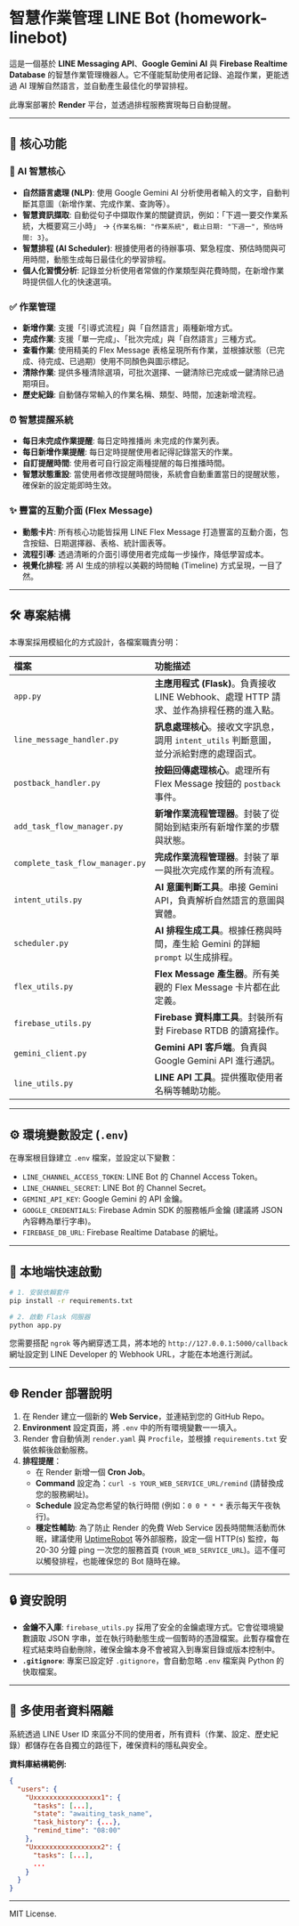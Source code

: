 # 智慧作業管理 LINE Bot (homework-linebot)

這是一個基於 **LINE Messaging API**、**Google Gemini AI** 與 **Firebase Realtime Database** 的智慧作業管理機器人。它不僅能幫助使用者記錄、追蹤作業，更能透過 AI 理解自然語言，並自動產生最佳化的學習排程。

此專案部署於 **Render** 平台，並透過排程服務實現每日自動提醒。

---

## 🚀 核心功能

### 🧠 AI 智慧核心
*   **自然語言處理 (NLP)**: 使用 Google Gemini AI 分析使用者輸入的文字，自動判斷其意圖（新增作業、完成作業、查詢等）。
*   **智慧資訊擷取**: 自動從句子中擷取作業的關鍵資訊，例如：「下週一要交作業系統，大概要寫三小時」 -> `{作業名稱: "作業系統", 截止日期: "下週一", 預估時間: 3}`。
*   **智慧排程 (AI Scheduler)**: 根據使用者的待辦事項、緊急程度、預估時間與可用時間，動態生成每日最佳化的學習排程。
*   **個人化習慣分析**: 記錄並分析使用者常做的作業類型與花費時間，在新增作業時提供個人化的快速選項。

### ✅ 作業管理
*   **新增作業**: 支援「引導式流程」與「自然語言」兩種新增方式。
*   **完成作業**: 支援「單一完成」、「批次完成」與「自然語言」三種方式。
*   **查看作業**: 使用精美的 Flex Message 表格呈現所有作業，並根據狀態（已完成、待完成、已過期）使用不同顏色與圖示標記。
*   **清除作業**: 提供多種清除選項，可批次選擇、一鍵清除已完成或一鍵清除已過期項目。
*   **歷史紀錄**: 自動儲存常輸入的作業名稱、類型、時間，加速新增流程。

### ⏰ 智慧提醒系統
*   **每日未完成作業提醒**: 每日定時推播尚 未完成的作業列表。
*   **每日新增作業提醒**: 每日定時提醒使用者記得記錄當天的作業。
*   **自訂提醒時間**: 使用者可自行設定兩種提醒的每日推播時間。
*   **智慧狀態重設**: 當使用者修改提醒時間後，系統會自動重置當日的提醒狀態，確保新的設定能即時生效。

### ✨ 豐富的互動介面 (Flex Message)
*   **動態卡片**: 所有核心功能皆採用 LINE Flex Message 打造豐富的互動介面，包含按鈕、日期選擇器、表格、統計圖表等。
*   **流程引導**: 透過清晰的介面引導使用者完成每一步操作，降低學習成本。
*   **視覺化排程**: 將 AI 生成的排程以美觀的時間軸 (Timeline) 方式呈現，一目了然。

---

## 🛠️ 專案結構

本專案採用模組化的方式設計，各檔案職責分明：

| 檔案 | 功能描述 |
| :--- | :--- |
| `app.py` | **主應用程式 (Flask)**。負責接收 LINE Webhook、處理 HTTP 請求、並作為排程任務的進入點。 |
| `line_message_handler.py`| **訊息處理核心**。接收文字訊息，調用 `intent_utils` 判斷意圖，並分派給對應的處理函式。 |
| `postback_handler.py` | **按鈕回傳處理核心**。處理所有 Flex Message 按鈕的 `postback` 事件。 |
| `add_task_flow_manager.py`| **新增作業流程管理器**。封裝了從開始到結束所有新增作業的步驟與狀態。 |
| `complete_task_flow_manager.py`| **完成作業流程管理器**。封裝了單一與批次完成作業的所有流程。 |
| `intent_utils.py` | **AI 意圖判斷工具**。串接 Gemini API，負責解析自然語言的意圖與實體。 |
| `scheduler.py` | **AI 排程生成工具**。根據任務與時間，產生給 Gemini 的詳細 `prompt` 以生成排程。 |
| `flex_utils.py` | **Flex Message 產生器**。所有美觀的 Flex Message 卡片都在此定義。 |
| `firebase_utils.py` | **Firebase 資料庫工具**。封裝所有對 Firebase RTDB 的讀寫操作。 |
| `gemini_client.py` | **Gemini API 客戶端**。負責與 Google Gemini API 進行通訊。 |
| `line_utils.py` | **LINE API 工具**。提供獲取使用者名稱等輔助功能。 |

---

## ⚙️ 環境變數設定 (`.env`)

在專案根目錄建立 `.env` 檔案，並設定以下變數：

*   `LINE_CHANNEL_ACCESS_TOKEN`: LINE Bot 的 Channel Access Token。
*   `LINE_CHANNEL_SECRET`: LINE Bot 的 Channel Secret。
*   `GEMINI_API_KEY`: Google Gemini 的 API 金鑰。
*   `GOOGLE_CREDENTIALS`: Firebase Admin SDK 的服務帳戶金鑰 (建議將 JSON 內容轉為單行字串)。
*   `FIREBASE_DB_URL`: Firebase Realtime Database 的網址。

---

## 🚀 本地端快速啟動

```bash
# 1. 安裝依賴套件
pip install -r requirements.txt

# 2. 啟動 Flask 伺服器
python app.py
```

您需要搭配 `ngrok` 等內網穿透工具，將本地的 `http://127.0.0.1:5000/callback` 網址設定到 LINE Developer 的 Webhook URL，才能在本地進行測試。

---

## 🌐 Render 部署說明

1.  在 Render 建立一個新的 **Web Service**，並連結到您的 GitHub Repo。
2.  **Environment** 設定頁面，將 `.env` 中的所有環境變數一一填入。
3.  Render 會自動偵測 `render.yaml` 與 `Procfile`，並根據 `requirements.txt` 安裝依賴後啟動服務。
4.  **排程提醒**：
    *   在 Render 新增一個 **Cron Job**。
    *   **Command** 設定為：`curl -s YOUR_WEB_SERVICE_URL/remind` (請替換成您的服務網址)。
    *   **Schedule** 設定為您希望的執行時間 (例如：`0 0 * * *` 表示每天午夜執行)。
    *   **穩定性輔助**: 為了防止 Render 的免費 Web Service 因長時間無活動而休眠，建議使用 [UptimeRobot](https://uptimerobot.com/) 等外部服務，設定一個 HTTP(s) 監控，每 20-30 分鐘 ping 一次您的服務首頁 (`YOUR_WEB_SERVICE_URL`)。這不僅可以觸發排程，也能確保您的 Bot 隨時在線。

---

## 🔒 資安說明

*   **金鑰不入庫**: `firebase_utils.py` 採用了安全的金鑰處理方式。它會從環境變數讀取 JSON 字串，並在執行時動態生成一個暫時的憑證檔案。此暫存檔會在程式結束時自動刪除，確保金鑰本身不會被寫入到專案目錄或版本控制中。
*   **`.gitignore`**: 專案已設定好 `.gitignore`，會自動忽略 `.env` 檔案與 Python 的快取檔案。

---

## 👥 多使用者資料隔離

系統透過 LINE User ID 來區分不同的使用者，所有資料（作業、設定、歷史紀錄）都儲存在各自獨立的路徑下，確保資料的隱私與安全。

**資料庫結構範例:**
```json
{
  "users": {
    "Uxxxxxxxxxxxxxxxxx1": {
      "tasks": [...],
      "state": "awaiting_task_name",
      "task_history": {...},
      "remind_time": "08:00"
    },
    "Uxxxxxxxxxxxxxxxxx2": {
      "tasks": [...],
      ...
    }
  }
}
```

---
MIT License.
